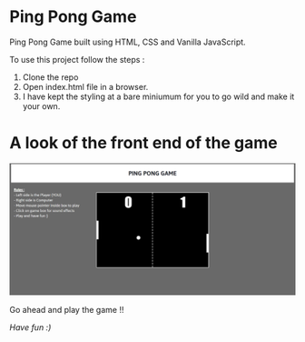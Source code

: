 # Ping Pong Game 
Ping Pong Game built using HTML, CSS and Vanilla JavaScript.

To use this project follow the steps :
1. Clone the repo
2. Open index.html file in a browser.
3. I have kept the styling at a bare miniumum for you to go wild and make it your own.

# A look of the front end of the game

![](images/img1.png)

Go ahead and play the game !!

*Have fun :)* 
